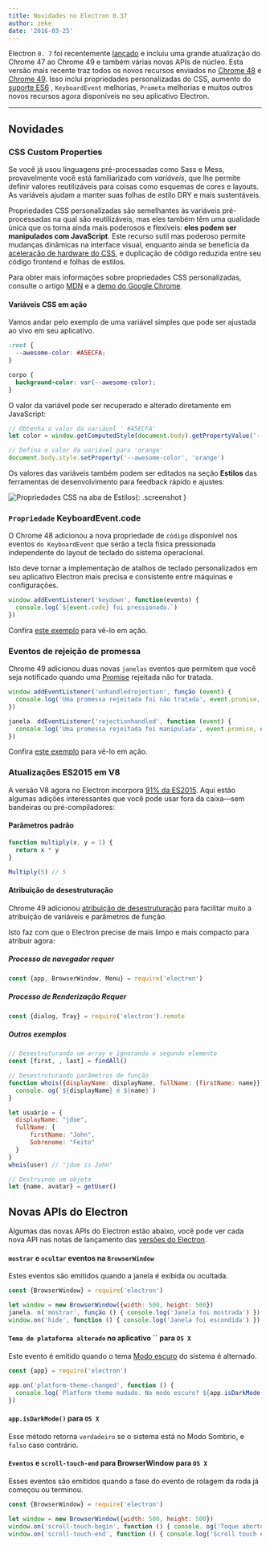 ```yaml
---
title: Novidades no Electron 0.37
author: zeke
date: '2016-03-25'
---
```


Electron `0. 7` foi recentemente [lançado](https://github.com/electron/electron/releases) e incluiu uma grande atualização do Chrome 47 ao Chrome 49 e também várias novas APIs de núcleo. Esta versão mais recente traz todos os novos recursos enviados no [Chrome 48](http://blog.chromium.org/2015/12/chrome-48-beta-present-to-cast-devices_91.html) e [Chrome 49](http://blog.chromium.org/2016/02/chrome-49-beta-css-custom-properties.html). Isso inclui propriedades personalizadas do CSS, aumento do [suporte ES6](http://www.ecma-international.org/ecma-262/6.0/) , `KeyboardEvent` melhorias, `Prometa` melhorias e muitos outros novos recursos agora disponíveis no seu aplicativo Electron.

---

## Novidades

### CSS Custom Properties

Se você já usou linguagens pré-processadas como Sass e Mess, provavelmente você está familiarizado com *variáveis*, que lhe permite definir valores reutilizáveis para coisas como esquemas de cores e layouts. As variáveis ajudam a manter suas folhas de estilo DRY e mais sustentáveis.

Propriedades CSS personalizadas são semelhantes às variáveis pré-processadas na qual são reutilizáveis, mas eles também têm uma qualidade única que os torna ainda mais poderosos e flexíveis: **eles podem ser manipulados com JavaScript**. Este recurso sutil mas poderoso permite mudanças dinâmicas na interface visual, enquanto ainda se beneficia da [aceleração de hardware do CSS](https://developer.mozilla.org/en-US/Apps/Fundamentals/Performance/Performance_fundamentals#Use_CSS_animations_and_transitions), e duplicação de código reduzida entre seu código frontend e folhas de estilos.

Para obter mais informações sobre propriedades CSS personalizadas, consulte o artigo [MDN](https://developer.mozilla.org/en-US/docs/Web/CSS/Using_CSS_variables) e a [demo do Google Chrome](https://googlechrome.github.io/samples/css-custom-properties/).

#### Variáveis CSS em ação

Vamos andar pelo exemplo de uma variável simples que pode ser ajustada ao vivo em seu aplicativo.

```css
:root {
  --awesome-color: #A5ECFA;
}

corpo {
  background-color: var(--awesome-color);
}
```

O valor da variável pode ser recuperado e alterado diretamente em JavaScript:

```js
// Obtenha o valor da variável ' #A5ECFA'
let color = window.getComputedStyle(document.body).getPropertyValue('--awesome-color')

// Defina o valor da variável para 'orange'
document.body.style.setProperty('--awesome-color', 'orange')
```

Os valores das variáveis também podem ser editados na seção **Estilos** das ferramentas de desenvolvimento para feedback rápido e ajustes:

![Propriedades CSS na aba de Estilos](https://cloud.githubusercontent.com/assets/671378/13991612/1d10eb9c-f0d6-11e5-877b-c4dbc59f1209.gif){: .screenshot }

### `Propriedade` KeyboardEvent.code

O Chrome 48 adicionou a nova propriedade de `código` disponível nos eventos `do KeyboardEvent` que serão a tecla física pressionada independente do layout de teclado do sistema operacional.

Isto deve tornar a implementação de atalhos de teclado personalizados em seu aplicativo Electron mais precisa e consistente entre máquinas e configurações.

```js
window.addEventListener('keydown', function(evento) {
  console.log(`${event.code} foi pressionado.`)
})
```

Confira [este exemplo](https://googlechrome.github.io/samples/keyboardevent-code-attribute/) para vê-lo em ação.

### Eventos de rejeição de promessa

Chrome 49 adicionou duas novas `janelas` eventos que permitem que você seja notificado quando uma [Promise](https://developer.mozilla.org/en-US/docs/Web/JavaScript/Reference/Global_Objects/Promise) rejeitada não for tratada.

```js
window.addEventListener('unhandledrejection', função (event) {
  console.log('Uma promessa rejeitada foi não tratada', event.promise, event.reason)
})

janela. ddEventListener('rejectionhandled', function (event) {
  console.log('Uma promessa rejeitada foi manipulada', event.promise, event.reason)
})
```

Confira [este exemplo](https://googlechrome.github.io/samples/promise-rejection-events/index.html) para vê-lo em ação.

### Atualizações ES2015 em V8

A versão V8 agora no Electron incorpora [91% da ES2015](https://kangax.github.io/compat-table/es6/#chrome49). Aqui estão algumas adições interessantes que você pode usar fora da caixa—sem bandeiras ou pré-compiladores:

#### Parâmetros padrão

```js
function multiply(x, y = 1) {
  return x * y
}

Multiply(5) // 5
```

#### Atribuição de desestruturação

Chrome 49 adicionou [atribuição de desestruturação](https://developer.mozilla.org/en-US/docs/Web/JavaScript/Reference/Operators/Destructuring_assignment) para facilitar muito a atribuição de variáveis e parâmetros de função.

Isto faz com que o Electron precise de mais limpo e mais compacto para atribuir agora:

##### Processo de navegador requer

```js
const {app, BrowserWindow, Menu} = require('electron')
```

##### Processo de Renderização Requer

```js
const {dialog, Tray} = require('electron').remote
```

##### Outros exemplos

```js
// Desestruturando um array e ignorando o segundo elemento
const [first, , last] = findAll()

// Desestruturando parâmetros de função
function whois({displayName: displayName, fullName: {firstName: name}}){
  console. og(`${displayName} é ${name}`)
}

let usuário = {
  displayName: "jdoe",
  fullName: {
      firstName: "John",
      Sobrenome: "Feito"
  }
}
whois(user) // "jdoe is John"

// Destruindo um objeto
let {name, avatar} = getUser()
```

## Novas APIs do Electron

Algumas das novas APIs do Electron estão abaixo, você pode ver cada nova API nas notas de lançamento das [versões do Electron](https://github.com/electron/electron/releases).

#### `mostrar` e `ocultar` eventos na `BrowserWindow`

Estes eventos são emitidos quando a janela é exibida ou ocultada.

```js
const {BrowserWindow} = require('electron')

let window = new BrowserWindow({width: 500, height: 500})
janela. n('mostrar', função () { console.log('Janela foi mostrada') })
window.on('hide', function () { console.log('Janela foi escondida') })
```

#### `Tema de plataforma alterado` no aplicativo `` para `OS X`

Este evento é emitido quando o tema [Modo escuro](https://discussions.apple.com/thread/6661740) do sistema é alternado.

```js
const {app} = require('electron')

app.on('platform-theme-changed', function () {
  console.log(`Platform theme mudado. No modo escuro? ${app.isDarkMode()}`)
})
```

#### `app.isDarkMode()` para `OS X`

Esse método retorna `verdadeiro` se o sistema está no Modo Sombrio, e `falso` caso contrário.

#### `Eventos` e `scroll-touch-end` para BrowserWindow para `OS X`

Esses eventos são emitidos quando a fase do evento de rolagem da roda já começou ou terminou.

```js
const {BrowserWindow} = require('electron')

let window = new BrowserWindow({width: 500, height: 500})
window.on('scroll-touch-begin', function () { console. og('Toque aberto ') })
window.on('scroll-touch-end', function () { console.log('Scroll touch ended') })
```


